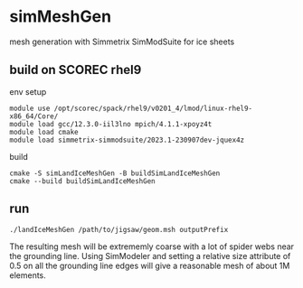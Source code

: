 # simMeshGen
mesh generation with Simmetrix SimModSuite for ice sheets

## build on SCOREC rhel9

env setup

```
module use /opt/scorec/spack/rhel9/v0201_4/lmod/linux-rhel9-x86_64/Core/
module load gcc/12.3.0-iil3lno mpich/4.1.1-xpoyz4t 
module load cmake
module load simmetrix-simmodsuite/2023.1-230907dev-jquex4z
```

build

```
cmake -S simLandIceMeshGen -B buildSimLandIceMeshGen
cmake --build buildSimLandIceMeshGen
```

## run

```
./landIceMeshGen /path/to/jigsaw/geom.msh outputPrefix
```

The resulting mesh will be extrememly coarse with a lot of spider webs near the
grounding line.  Using SimModeler and setting a relative size attribute of 0.5
on all the grounding line edges will give a reasonable mesh of about 1M
elements.

